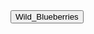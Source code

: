 <div class="collapsible-tabs">
            <div class="tab file">
              <button class="tab-header file-header" data-path="Project_Universe/Nature/Lifeforms/Plants/Wild_Blueberries.md">Wild_Blueberries</button>
              <div class="tab-content file-content" style="display: none;"></div>
            </div></div>